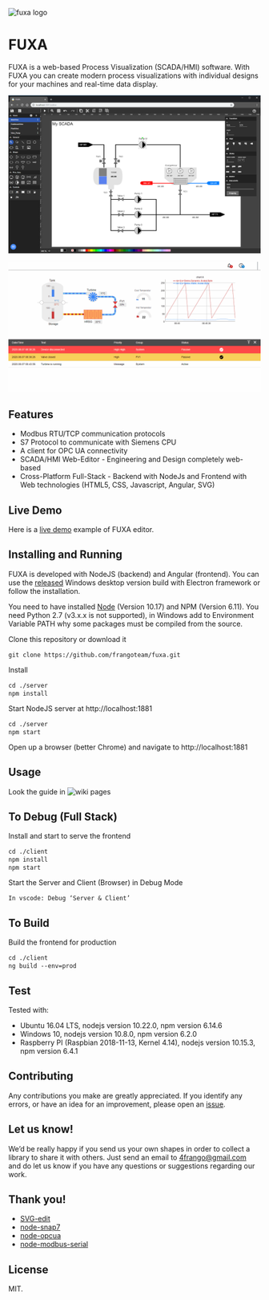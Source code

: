 ![fuxa logo](/client/src/favicon.ico) 
# FUXA
FUXA is a web-based Process Visualization (SCADA/HMI) software. With FUXA you can create modern process visualizations with individual designs for your machines and real-time data display.

![fuxa editor](/screenshot/fuxa-editor.png) 

![fuxa ani](/screenshot/fuxa-ani.gif)

## Features
- Modbus RTU/TCP communication protocols
- S7 Protocol to communicate with Siemens CPU
- A client for OPC UA connectivity
- SCADA/HMI Web-Editor - Engineering and Design completely web-based
- Cross-Platform Full-Stack - Backend with NodeJs and Frontend with Web technologies (HTML5, CSS, Javascript, Angular, SVG)

## Live Demo
Here is a [live demo](https://frangoteam.github.io) example of FUXA editor.

## Installing and Running
FUXA is developed with NodeJS (backend) and Angular (frontend). You can use the [released](/../../releases) Windows desktop version build with Electron framework or follow the installation.

You need to have installed [Node](https://nodejs.org) (Version 10.17) and NPM (Version 6.11). You need Python 2.7 (v3.x.x is not supported), in Windows add to Environment Variable PATH why some packages must be compiled from the source.

Clone this repository or download it
```
git clone https://github.com/frangoteam/fuxa.git
```
Install
```
cd ./server
npm install
```
Start NodeJS server at http://localhost:1881
```
cd ./server
npm start
```
Open up a browser (better Chrome) and navigate to http://localhost:1881

## Usage
Look the guide in ![wiki](https://github.com/frangoteam/FUXA/wiki) pages

## To Debug (Full Stack)
Install and start to serve the frontend
```
cd ./client
npm install
npm start
```

Start the Server and Client (Browser) in Debug Mode
```
In vscode: Debug ‘Server & Client’
```

## To Build
Build the frontend for production
```
cd ./client
ng build --env=prod
```

## Test
Tested with:
- Ubuntu 16.04 LTS, nodejs version 10.22.0, npm version 6.14.6
- Windows 10, nodejs version 10.8.0, npm version 6.2.0
- Raspberry PI (Raspbian 2018-11-13, Kernel 4.14), nodejs version 10.15.3, npm version 6.4.1

## Contributing
Any contributions you make are greatly appreciated.
If you identify any errors, or have an idea for an improvement, please open an [issue](/../../issues).

## Let us know!
We’d be really happy if you send us your own shapes in order to collect a library to share it with others. Just send an email to 4frango@gmail.com and do let us know if you have any questions or suggestions regarding our work.

## Thank you!
- [SVG-edit](https://github.com/SVG-Edit/svgedit)
- [node-snap7](https://github.com/mathiask88/node-snap7)
- [node-opcua](https://github.com/node-opcua/node-opcua)
- [node-modbus-serial](https://github.com/yaacov/node-modbus-serial)

## License
MIT.
